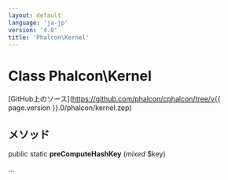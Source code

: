 ```yaml
---
layout: default
language: 'ja-jp'
version: '4.0'
title: 'Phalcon\Kernel'
---
```


# Class **Phalcon\Kernel**

[GitHub上のソース](https://github.com/phalcon/cphalcon/tree/v{{ page.version }}.0/phalcon/kernel.zep)

## メソッド

public static **preComputeHashKey** (*mixed* $key)

...